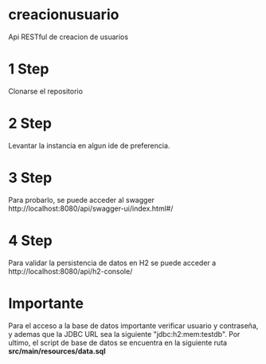 # creacionusuario
Api RESTful de creacion de usuarios

# 1 Step
Clonarse el repositorio

# 2 Step
Levantar la instancia en algun ide de preferencia.

# 3 Step
Para probarlo, se puede acceder al swagger http://localhost:8080/api/swagger-ui/index.html#/

# 4 Step
Para validar la persistencia de datos en H2 se puede acceder a http://localhost:8080/api/h2-console/

# Importante
Para el acceso a la base de datos importante verificar usuario y contraseña, y ademas que la JDBC URL sea la siguiente "jdbc:h2:mem:testdb".
Por ultimo, el script de base de datos se encuentra en la siguiente ruta **src/main/resources/data.sql**